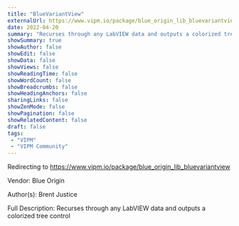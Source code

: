 ```yaml
---
title: "BlueVariantView"
externalUrl: https://www.vipm.io/package/blue_origin_lib_bluevariantview
date: 2022-04-20
summary: "Recurses through any LabVIEW data and outputs a colorized tree control"
showSummary: true
showAuthor: false
showEdit: false
showData: false
showViews: false
showReadingTime: false
showWordCount: false
showBreadcrumbs: false
showHeadingAnchors: false
sharingLinks: false
showZenMode: false
showPagination: false
showRelatedContent: false
draft: false
tags:
 - "VIPM"
 - "VIPM Community"
---
```


Redirecting to https://www.vipm.io/package/blue_origin_lib_bluevariantview

Vendor: Blue Origin

Author(s): Brent Justice
 
Full Description:
Recurses through any LabVIEW data and outputs a colorized tree control